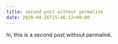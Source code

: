 ```yaml
---
title: second post without permalink
date: 2020-04-26T15:46:12+09:00
---
```


hi, this is a second post without permalink.
